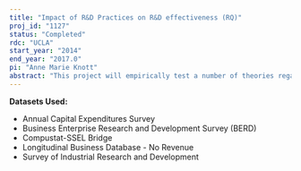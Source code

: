```yaml
---
title: "Impact of R&D Practices on R&D effectiveness (RQ)"
proj_id: "1127"
status: "Completed"
rdc: "UCLA"
start_year: "2014"
end_year: "2017.0"
pi: "Anne Marie Knott"
abstract: "This project will empirically test a number of theories regarding firm characteristics and firm behavior (incentives to innovate), as well as firm characteristics and economic outcomes (the effectiveness of innovation). It will construct a new measure of R&D effectiveness, called RQ, which will allow one to test economic performance hypotheses for any firm with R&D activity (rather than just firms with patents), covering a broad swath of industries in the U.S. economy. This research will provide important advancements in the research of R&D determinants and outcomes, providing new estimates to the Census Bureau. "
---
```


**Datasets Used:**

  - Annual Capital Expenditures Survey 
  - Business Enterprise Research and Development Survey (BERD) 
  - Compustat-SSEL Bridge 
  - Longitudinal Business Database - No Revenue 
  - Survey of Industrial Research and Development 

